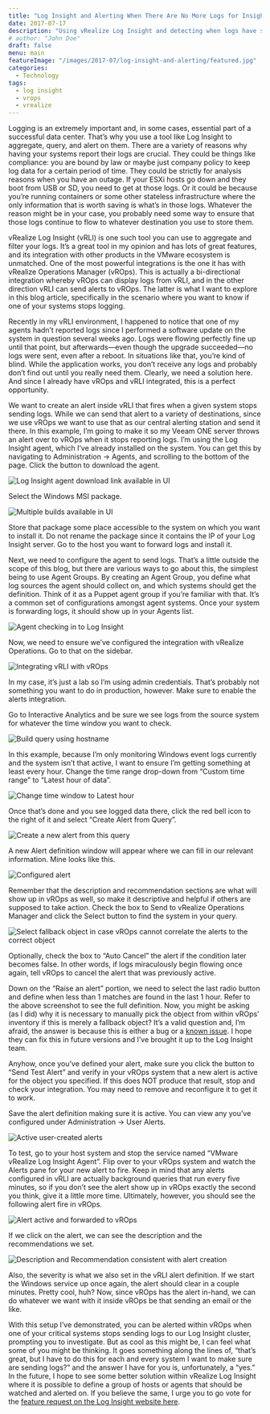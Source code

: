 ```yaml
---
title: "Log Insight and Alerting When There Are No More Logs for Insight"
date: 2017-07-17
description: "Using vRealize Log Insight and detecting when logs have stopped flowing."
# author: "John Doe"
draft: false
menu: main
featureImage: "/images/2017-07/log-insight-and-alerting/featured.jpg"
categories:
  - Technology
tags:
  - log insight
  - vrops
  - vrealize
---
```


Logging is an extremely important and, in some cases, essential part of a successful data center. That’s why you use a tool like Log Insight to aggregate, query, and alert on them. There are a variety of reasons why having your systems report their logs are crucial. They could be things like compliance: you are bound by law or maybe just company policy to keep log data for a certain period of time. They could be strictly for analysis reasons when you have an outage. If your ESXi hosts go down and they boot from USB or SD, you need to get at those logs. Or it could be because you’re running containers or some other stateless infrastructure where the only information that is worth saving is what’s in those logs. Whatever the reason might be in your case, you probably need some way to ensure that those logs continue to flow to whatever destination you use to store them.

vRealize Log Insight (vRLI) is one such tool you can use to aggregate and filter your logs. It’s a great tool in my opinion and has lots of great features, and its integration with other products in the VMware ecosystem is unmatched. One of the most powerful integrations is the one it has with vRealize Operations Manager (vROps). This is actually a bi-directional integration whereby vROps can display logs from vRLI, and in the other direction vRLI can send alerts to vROps. The latter is what I want to explore in this blog article, specifically in the scenario where you want to know if one of your systems stops logging.

Recently in my vRLI environment, I happened to notice that one of my agents hadn’t reported logs since I performed a software update on the system in question several weeks ago. Logs were flowing perfectly fine up until that point, but afterwards—even though the upgrade succeeded—no logs were sent, even after a reboot. In situations like that, you’re kind of blind. While the application works, you don’t receive any logs and probably don’t find out until you really need them. Clearly, we need a solution here. And since I already have vROps and vRLI integrated, this is a perfect opportunity.

We want to create an alert inside vRLI that fires when a given system stops sending logs. While we can send that alert to a variety of destinations, since we use vROps we want to use that as our central alerting station and send it there. In this example, I’m going to make it so my Veeam ONE server throws an alert over to vROps when it stops reporting logs. I’m using the Log Insight agent, which I’ve already installed on the system. You can get this by navigating to Administration -> Agents, and scrolling to the bottom of the page. Click the button to download the agent.

![Log Insight agent download link available in UI](/images/2017-07/log-insight-and-alerting/image1.png)

Select the Windows MSI package.

![Multiple builds available in UI](/images/2017-07/log-insight-and-alerting/image2.png)

Store that package some place accessible to the system on which you want to install it. Do not rename the package since it contains the IP of your Log Insight server. Go to the host you want to forward logs and install it.

Next, we need to configure the agent to send logs. That’s a little outside the scope of this blog, but there are various ways to go about this, the simplest being to use Agent Groups. By creating an Agent Group, you define what log sources the agent should collect on, and which systems should get the definition. Think of it as a Puppet agent group if you’re familiar with that. It’s a common set of configurations amongst agent systems. Once your system is forwarding logs, it should show up in your Agents list.

![Agent checking in to Log Insight](/images/2017-07/log-insight-and-alerting/image3.png)

Now, we need to ensure we’ve configured the integration with vRealize Operations. Go to that on the sidebar.

![Integrating vRLI with vROps](/images/2017-07/log-insight-and-alerting/image4.png)

In my case, it’s just a lab so I’m using admin credentials. That’s probably not something you want to do in production, however. Make sure to enable the alerts integration.

Go to Interactive Analytics and be sure we see logs from the source system for whatever the time window you want to check.

![Build query using hostname](/images/2017-07/log-insight-and-alerting/image5.png)

In this example, because I’m only monitoring Windows event logs currently and the system isn’t that active, I want to ensure I’m getting something at least every hour. Change the time range drop-down from “Custom time range” to “Latest hour of data”.

![Change time window to Latest hour](/images/2017-07/log-insight-and-alerting/image6.png)

Once that’s done and you see logged data there, click the red bell icon to the right of it and select “Create Alert from Query”.

![Create a new alert from this query](/images/2017-07/log-insight-and-alerting/image7.png)

A new Alert definition window will appear where we can fill in our relevant information. Mine looks like this.

![Configured alert](/images/2017-07/log-insight-and-alerting/image8.png)

Remember that the description and recommendation sections are what will show up in vROps as well, so make it descriptive and helpful if others are supposed to take action. Check the box to Send to vRealize Operations Manager and click the Select button to find the system in your query.

![Select fallback object in case vROps cannot correlate the alerts to the correct object](/images/2017-07/log-insight-and-alerting/image9.png)

Optionally, check the box to “Auto Cancel” the alert if the condition later becomes false. In other words, if logs miraculously begin flowing once again, tell vROps to cancel the alert that was previously active.

Down on the “Raise an alert” portion, we need to select the last radio button and define when less than 1 matches are found in the last 1 hour. Refer to the above screenshot to see the full definition. Now, you might be asking (as I did) why it is necessary to manually pick the object from within vROps’ inventory if this is merely a fallback object? It’s a valid question and, I’m afraid, the answer is because this is either a bug or a [known issue](http://sflanders.net/2015/01/27/3-reasons-integrate-log-insight-vrealize-operations/). I hope they can fix this in future versions and I’ve brought it up to the Log Insight team.

Anyhow, once you’ve defined your alert, make sure you click the button to “Send Test Alert” and verify in your vROps system that a new alert is active for the object you specified. If this does NOT produce that result, stop and check your integration. You may need to remove and reconfigure it to get it to work.

Save the alert definition making sure it is active. You can view any you’ve configured under Administration -> User Alerts.

![Active user-created alerts](/images/2017-07/log-insight-and-alerting/image10.png)

To test, go to your host system and stop the service named “VMware vRealize Log Insight Agent”. Flip over to your vROps system and watch the Alerts pane for your new alert to fire. Keep in mind that any alerts configured in vRLI are actually background queries that run every five minutes, so if you don’t see the alert show up in vROps exactly the second you think, give it a little more time. Ultimately, however, you should see the following alert fire in vROps.

![Alert active and forwarded to vROps](/images/2017-07/log-insight-and-alerting/image11.png)

If we click on the alert, we can see the description and the recommendations we set.

![Description and Recommendation consistent with alert creation](/images/2017-07/log-insight-and-alerting/image12.png)

Also, the severity is what we also set in the vRLI alert definition. If we start the Windows service up once again, the alert should clear in a couple minutes. Pretty cool, huh? Now, since vROps has the alert in-hand, we can do whatever we want with it inside vROps be that sending an email or the like.

With this setup I’ve demonstrated, you can be alerted within vROps when one of your critical systems stops sending logs to our Log Insight cluster, prompting you to investigate. But as cool as this might be, I can feel what some of you might be thinking. It goes something along the lines of, “that’s great, but I have to do this for each and every system I want to make sure are sending logs?” and the answer I have for you is, unfortunately, a “yes.” In the future, I hope to see some better solution within vRealize Log Insight where it is possible to define a group of hosts or agents that should be watched and alerted on. If you believe the same, I urge you to go vote for the [feature request on the Log Insight website here](http://loginsight.vmware.com/a/idea-v2/200804).
